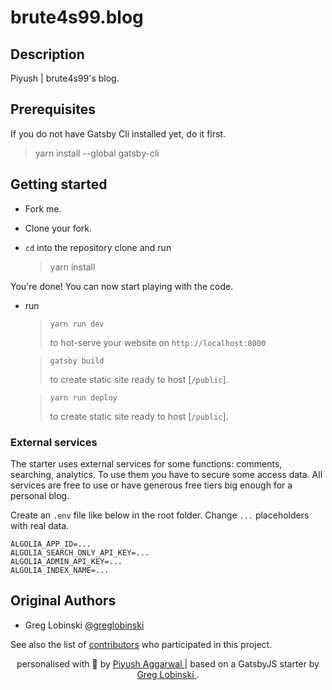 # brute4s99.blog

## Description

Piyush | brute4s99's blog.

## Prerequisites

If you do not have Gatsby Cli installed yet, do it first.

> yarn install --global gatsby-cli

## Getting started

- Fork me.

- Clone your fork.

- `cd` into the repository clone and run
    > yarn install

You're done! You can now start playing with the code.

- run

    >`yarn run dev`
    >
    >to hot-serve your website on `http://localhost:8000`

    >`gatsby build`
    >
    >to create static site ready to host \[`/public`\].

    >`yarn run deploy`
    >
    >to create static site ready to host \[`/public`\].

### External services

The starter uses external services for some functions: comments, searching, analytics. To use them you have to secure some access data. All services are free to use or have generous free tiers big enough for a personal blog.

Create an `.env` file like below in the root folder. Change `...` placeholders with real data.

```text
ALGOLIA_APP_ID=...
ALGOLIA_SEARCH_ONLY_API_KEY=...
ALGOLIA_ADMIN_API_KEY=...
ALGOLIA_INDEX_NAME=...
```

## Original Authors

- Greg Lobinski [@greglobinski](https://github.com/greglobinski)

See also the list of [contributors](https://github.com/greglobinski/gatsby-starter-personal-blog/graphs/contributors) who participated in this project.


<p align="center"> personalised with 💙 by 
<a href="https://github.com/brute4s99">
Piyush Aggarwal
</a>
 | based on a GatsbyJS starter by 
<a href="https://github.com/greglobinski">
 Greg Lobinski
</a>.</p>